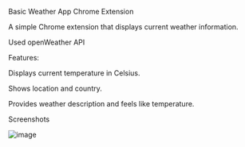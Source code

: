 Basic Weather App Chrome Extension

A simple Chrome extension that displays current weather information.

Used openWeather API

Features:

Displays current temperature in Celsius.

Shows location and country.

Provides weather description and feels like temperature.

Screenshots

![image](https://github.com/user-attachments/assets/15952b58-41f2-4742-ae95-1f91469d3a42)
